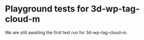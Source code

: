 # Playground tests for 3d-wp-tag-cloud-m
We are still awaiting the first test run for 3d-wp-tag-cloud-m.
